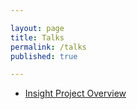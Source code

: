 ```yaml
---

layout: page
title: Talks
permalink: /talks
published: true

---
```


* [Insight Project Overview](slides/insight-ds-gke.html)